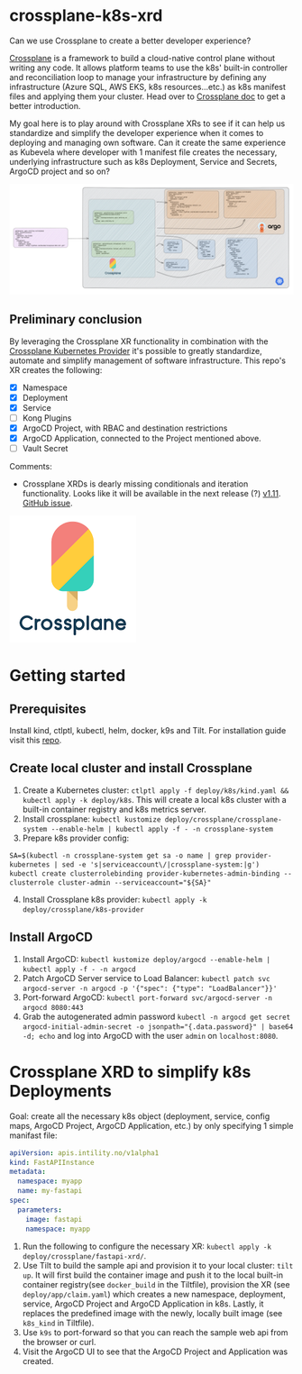 # crossplane-k8s-xrd

Can we use Crossplane to create a better developer experience?

[Crossplane](https://www.crossplane.io/) is a framework to build a cloud-native control plane without writing any code. It allows platform teams to use the k8s' built-in controller and reconciliation loop to manage your infrastructure by defining any infrastructure (Azure SQL, AWS EKS, k8s resources...etc.) as k8s manifest files and applying them your cluster. Head over to [Crossplane doc](https://docs.crossplane.io/v1.10/) to get a better introduction.

My goal here is to play around with Crossplane XRs to see if it can help us standardize and simplify the developer experience when it comes to deploying and managing own software. Can it create the same experience as Kubevela where developer with 1 manifest file creates the necessary, underlying infrastructure such as k8s Deployment, Service and Secrets, ArgoCD project and so on?

![Diagram](logo/diagram.png)

## Preliminary conclusion
By leveraging the Crossplane XR functionality in combination with the [Crossplane Kubernetes Provider](https://github.com/crossplane-contrib/provider-kubernetes) it's possible to greatly standardize, automate and simplify management of software infrastructure. This repo's XR creates the following:
 - [x] Namespace
 - [x] Deployment
 - [x] Service
 - [ ] Kong Plugins
 - [x] ArgoCD Project, with RBAC and destination restrictions
 - [x] ArgoCD Application, connected to the Project mentioned above.
 - [ ] Vault Secret

Comments:
- Crossplane XRDs is dearly missing conditionals and iteration functionality. Looks like it will be available in the next release (?) [v1.11](https://youtu.be/a9J3xzb-DZM?t=834). [GitHub issue](https://github.com/crossplane/crossplane/issues/2524).

![Crossplane](logo/crossplane.png)

# Getting started

## Prerequisites

Install kind, ctlptl, kubectl, helm, docker, k9s and Tilt. For installation guide visit this [repo](https://github.com/daniwk/app-scaling-keda#prequisites).

## Create local cluster and install Crossplane

1. Create a Kubernetes cluster: `ctlptl apply -f deploy/k8s/kind.yaml && kubectl apply -k deploy/k8s`. This will create a local k8s cluster with a built-in container registry and k8s metrics server.
2. Install crossplane: `kubectl kustomize deploy/crossplane/crossplane-system --enable-helm | kubectl apply -f - -n crossplane-system`
3. Prepare k8s provider config:
```
SA=$(kubectl -n crossplane-system get sa -o name | grep provider-kubernetes | sed -e 's|serviceaccount\/|crossplane-system:|g')
kubectl create clusterrolebinding provider-kubernetes-admin-binding --clusterrole cluster-admin --serviceaccount="${SA}"
```
4. Install Crossplane k8s provider: `kubectl apply -k deploy/crossplane/k8s-provider`

## Install ArgoCD
1. Install ArgoCD: `kubectl kustomize deploy/argocd --enable-helm | kubectl apply -f - -n argocd`
2. Patch ArgoCD Server service to Load Balancer: `kubectl patch svc argocd-server -n argocd -p '{"spec": {"type": "LoadBalancer"}}'`
3. Port-forward ArgoCD: `kubectl port-forward svc/argocd-server -n argocd 8080:443`
4. Grab the autogenerated admin password `kubectl -n argocd get secret argocd-initial-admin-secret -o jsonpath="{.data.password}" | base64 -d; echo` and log into ArgoCD with the user `admin` on `localhost:8080`.

# Crossplane XRD to simplify k8s Deployments

Goal: create all the necessary k8s object (deployment, service, config maps, ArgoCD Project, ArgoCD Application, etc.) by only specifying 1 simple manifast file:

```yaml
apiVersion: apis.intility.no/v1alpha1
kind: FastAPIInstance
metadata:
  namespace: myapp
  name: my-fastapi
spec:
  parameters:
    image: fastapi
    namespace: myapp
```

1. Run the following to configure the necessary XR: `kubectl apply -k deploy/crossplane/fastapi-xrd/`. 
2. Use Tilt to build the sample api and provision it to your local cluster: `tilt up`. It will first build the container image and push it to the local built-in container registry(see `docker_build` in the Tiltfile), provision the XR (see `deploy/app/claim.yaml`) which creates a new namespace, deployment, service, ArgoCD Project and ArgoCD Application in k8s. Lastly, it replaces the predefined image with the newly, locally built image (see `k8s_kind` in Tiltfile). 
3. Use `k9s` to port-forward so that you can reach the sample web api from the browser or curl.
4. Visit the ArgoCD UI to see that the ArgoCD Project and Application was created.